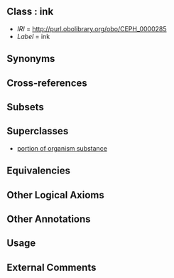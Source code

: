 
## Class : ink

 * *IRI* = http://purl.obolibrary.org/obo/CEPH_0000285
 * *Label* = ink

## Synonyms


## Cross-references


## Subsets


## Superclasses

 * [portion of organism substance](../../UBERON/63/UBERON_0000463.md)

## Equivalencies


## Other Logical Axioms


## Other Annotations


## Usage


## External Comments

